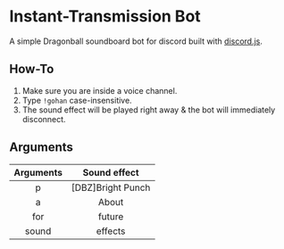 # Instant-Transmission Bot

A simple Dragonball soundboard bot for discord built with [discord.js](https://discord.js.org/#).

## How-To

1. Make sure you are inside a voice channel.
2. Type `!gohan` case-insensitive.
3. The sound effect will be played right away & the bot will immediately disconnect.

## Arguments

| Arguments |    Sound effect    |
| :-------: | :----------------: |
|     p     | [DBZ]Bright Punch  |
|     a     |       About        |
|    for    |       future       |
|   sound   |      effects       |
